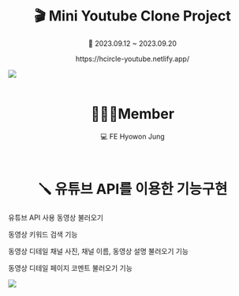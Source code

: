 <div align="center"><h1>🎬 Mini Youtube Clone Project</h1></div>
<p align="center">📅 2023.09.12 ~ 2023.09.20</p>
<p align="center">https://hcircle-youtube.netlify.app/</p>
<img align="center" src="https://github.com/h0circle/youtube/assets/109214539/27e3ee27-aeec-4e87-ae4e-1fd28d25e5e7">
<br><br>

<div align="center"><h1>🙎🏻‍♀️Member</h1></div>

<p align="center">💻 FE Hyowon Jung</p></br>

<div align="center"><h1>🪛 유튜브 API를 이용한 기능구현</h1></div>
<p>유튜브 API 사용 동영상 불러오기</p>
<p>동영상 키워드 검색 기능</p>
<p>동영상 디테일 채널 사진, 채널 이름, 동영상 설명 불러오기 기능</p>
<p>동영상 디테일 페이지 코멘트 불러오기 기능</p>
<img src="https://github.com/h0circle/youtube/assets/109214539/788fb79e-a143-43bf-ac2c-b8c288c8c116">

